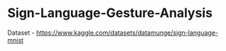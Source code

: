 # Sign-Language-Gesture-Analysis

Dataset - https://www.kaggle.com/datasets/datamunge/sign-language-mnist
